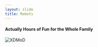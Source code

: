 ```yaml
---
layout: slide
title: Robots
---
```

#### Actually Hours of Fun for the Whole Family
![XDMoD]({{site.baseurl}}/assets/images/ozo2.gif)
